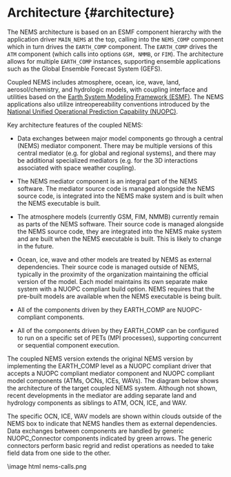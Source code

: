 Architecture {#architecture}
============

The NEMS architecture is based on an ESMF component hierarchy with the
application driver `MAIN_NEMS` at the top, calling into the
`NEMS_COMP` component which in turn drives the `EARTH_COMP`
component. The `EARTH_COMP` drives the `ATM` component (which calls
into options `GSM, NMMB`, or `FIM`). The architecture allows for
multiple `EARTH_COMP` instances, supporting ensemble applications such
as the Global Ensemble Forecast System (GEFS).

Coupled NEMS includes atmosphere, ocean, ice, wave, land,
aerosol/chemistry, and hydrologic models, with coupling interface and
utilities based on the 
[Earth System Modeling Framework (ESMF)](https://www.earthsystemcog.org/projects/esmf/).
The NEMS applications also utilize intreopereability conventions
introduced by the 
[National Unified Operational Prediction Capability (NUOPC)](https://www.earthsystemcog.org/projects/nuopc/).

Key architecture features of the coupled NEMS:

* Data exchanges between major model components go through a central
  (NEMS) mediator component. There may be multiple versions of this
  central mediator (e.g. for global and regional systems), and there
  may be additional specialized mediators (e.g. for the 3D
  interactions associated with space weather coupling).

* The NEMS mediator component is an integral part of the NEMS
  software. The mediator source code is managed alongside the NEMS
  source code, is integrated into the NEMS make system and is built
  when the NEMS executable is built.

* The atmosphere models (currently GSM, FIM, NMMB) currently remain as
  parts of the NEMS software. Their source code is managed alongside
  the NEMS source code, they are integrated into the NEMS make system
  and are built when the NEMS executable is built. This is likely to
  change in the future.

* Ocean, ice, wave and other models are treated by NEMS as external
  dependencies. Their source code is managed outside of NEMS,
  typically in the proximity of the organization maintaining the
  official version of the model. Each model maintains its own separate
  make system with a NUOPC compliant build option. NEMS requires that
  the pre-built models are available when the NEMS executable is being
  built.

* All of the components driven by they EARTH_COMP are NUOPC-compliant
  components.

* All of the components driven by they EARTH_COMP can be configured to
  run on a specific set of PETs (MPI processes), supporting concurrent
  or sequential component execution.

The coupled NEMS version extends the original NEMS version by
implementing the EARTH_COMP level as a NUOPC compliant driver that
accepts a NUOPC compliant mediator component and NUOPC compliant model
components (ATMs, OCNs, ICEs, WAVs). The diagram below shows the
architecture of the target coupled NEMS system.  Although not shown,
recent developments in the mediator are adding separate land and
hydrology components as siblings to ATM, OCN, ICE, and WAV.

The specific OCN, ICE, WAV models are shown within clouds outside of
the NEMS box to indicate that NEMS handles them as external
dependencies. Data exchanges between components are handled by generic
NUOPC_Connector components indicated by green arrows. The generic
connectors perform basic regrid and redist operations as needed to
take field data from one side to the other.

\image html nems-calls.png
